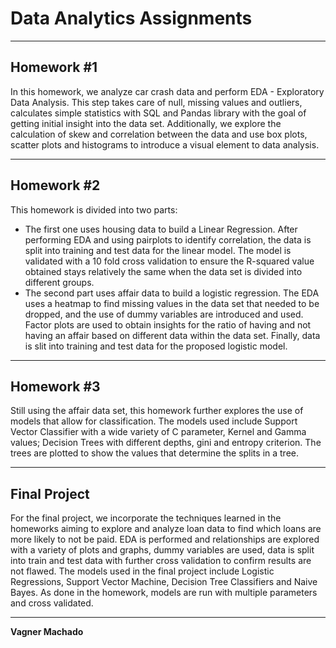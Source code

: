 # Data Analytics Assignments   

---   

## Homework #1

In this homework, we analyze car crash data and perform EDA - Exploratory Data Analysis. This step takes care of null, missing values and outliers, calculates simple statistics with SQL and Pandas library with the goal of getting initial insight into the data set. Additionally, we explore the calculation of skew and correlation between the data and use box plots, scatter plots and histograms to introduce a visual element to data analysis.   

---  

## Homework #2

This homework is divided into two parts:   
* The first one uses housing data to build a Linear Regression. After performing EDA and using pairplots to identify correlation, the data is split into training and test data for the linear model. The model is validated with a 10 fold cross validation to ensure the R-squared value obtained stays relatively the same when the data set is divided into different groups.  
* The second part uses affair data to build a logistic regression. The EDA uses a heatmap to find missing values in the data set that needed to be dropped, and the use of dummy variables are introduced and used. Factor plots are used to obtain insights for the ratio of having and not having an affair based on different data within the data set. Finally, data is slit into training and test data for the proposed logistic model.

---

## Homework #3

Still using the affair data set, this homework further explores the use of models that allow for classification. The models used include Support Vector Classifier with a wide variety of C parameter, Kernel and Gamma values; Decision Trees with different depths, gini and entropy criterion. The trees are plotted to show the values that determine the splits in a tree.  

---

## Final Project

For the final project, we incorporate the techniques learned in the homeworks aiming to explore and analyze loan data to find which loans are more likely to not be paid. EDA is performed and relationships are explored with a variety of plots and graphs, dummy variables are used, data is split into train and test data with further cross validation to confirm results are not flawed. The models used in the final project include Logistic Regressions, Support Vector Machine, Decision Tree Classifiers and Naive Bayes. As done in the homework, models are run with multiple parameters and cross validated.

---

**Vagner Machado** 
